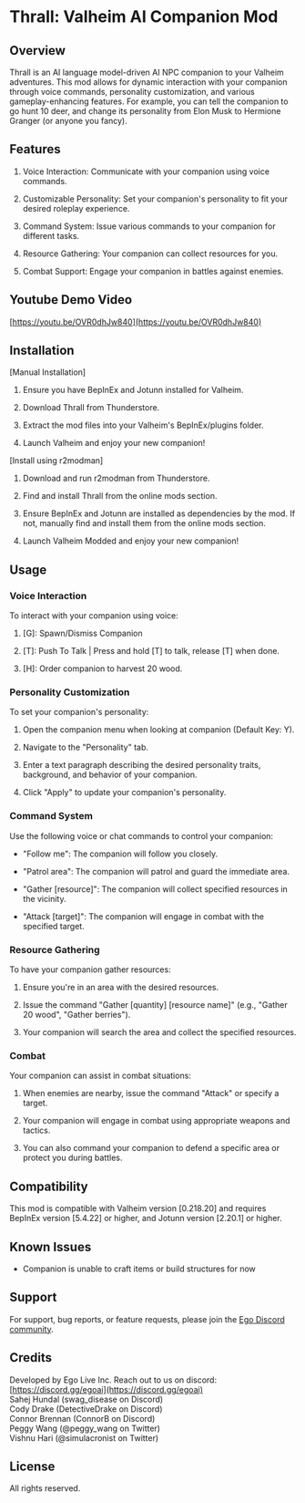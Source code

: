 
# Thrall: Valheim AI Companion Mod

## Overview

Thrall is an AI language model-driven AI NPC companion to your Valheim adventures. This mod allows for dynamic interaction with your companion through voice commands, personality customization, and various gameplay-enhancing features. For example, you can tell the companion to go hunt 10 deer, and change its personality from Elon Musk to Hermione Granger (or anyone you fancy).

## Features

1.  Voice Interaction: Communicate with your companion using voice commands.
    
2.  Customizable Personality: Set your companion's personality to fit your desired roleplay experience.
    
3.  Command System: Issue various commands to your companion for different tasks.
    
4.  Resource Gathering: Your companion can collect resources for you.
    
5.  Combat Support: Engage your companion in battles against enemies.
    

## Youtube Demo Video

[https://youtu.be/OVR0dhJw840](https://youtu.be/OVR0dhJw840)

## Installation

[Manual Installation]

1.  Ensure you have BepInEx and Jotunn installed for Valheim.
    
2.  Download Thrall from Thunderstore.
    
3.  Extract the mod files into your Valheim's BepInEx/plugins folder.
    
4.  Launch Valheim and enjoy your new companion!
    

[Install using r2modman]

1.  Download and run r2modman from Thunderstore.
    
2.  Find and install Thrall from the online mods section.
    
3.  Ensure BepInEx and Jotunn are installed as dependencies by the mod. If not, manually find and install them from the online mods section.
    
4.  Launch Valheim Modded and enjoy your new companion!
    

## Usage

### Voice Interaction

To interact with your companion using voice:

1.  [G]: Spawn/Dismiss Companion
    
2.  [T]: Push To Talk | Press and hold [T] to talk, release [T] when done.
    
3.  [H]: Order companion to harvest 20 wood.
    

### Personality Customization

To set your companion's personality:

1.  Open the companion menu when looking at companion (Default Key: Y).
    
2.  Navigate to the "Personality" tab.
    
3.  Enter a text paragraph describing the desired personality traits, background, and behavior of your companion.
    
4.  Click "Apply" to update your companion's personality.
    

### Command System

Use the following voice or chat commands to control your companion:

-   "Follow me": The companion will follow you closely.
    
-   "Patrol area": The companion will patrol and guard the immediate area.
    
-   "Gather [resource]": The companion will collect specified resources in the vicinity.
    
-   "Attack [target]": The companion will engage in combat with the specified target.
    

### Resource Gathering

To have your companion gather resources:

1.  Ensure you're in an area with the desired resources.
    
2.  Issue the command "Gather [quantity] [resource name]" (e.g., "Gather 20 wood", "Gather berries").
    
3.  Your companion will search the area and collect the specified resources.
    

### Combat

Your companion can assist in combat situations:

1.  When enemies are nearby, issue the command "Attack" or specify a target.
    
2.  Your companion will engage in combat using appropriate weapons and tactics.
    
3.  You can also command your companion to defend a specific area or protect you during battles.
    

## Compatibility

This mod is compatible with Valheim version [0.218.20] and requires BepInEx version [5.4.22] or higher, and Jotunn version [2.20.1] or higher.

## Known Issues

-   Companion is unable to craft items or build structures for now
    

## Support

For support, bug reports, or feature requests, please join the [Ego Discord community](https://discord.gg/egoai).

## Credits

Developed by Ego Live Inc. Reach out to us on discord: [https://discord.gg/egoai](https://discord.gg/egoai)  
Sahej Hundal (swag_disease on Discord)  
Cody Drake (DetectiveDrake on Discord)  
Connor Brennan (ConnorB on Discord)  
Peggy Wang (@peggy_wang on Twitter)  
Vishnu Hari (@simulacronist on Twitter)

## License

All rights reserved.